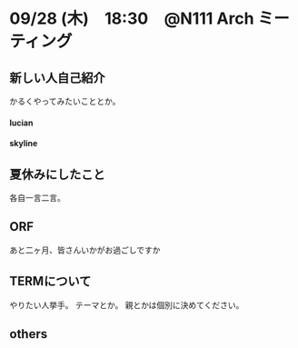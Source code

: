 # 09/28 (木)　18:30　@N111 Arch ミーティング

## 新しい人自己紹介
かるくやってみたいこととか。
#### lucian
#### skyline

## 夏休みにしたこと
各自一言二言。

## ORF
あと二ヶ月、皆さんいかがお過ごしですか

## TERMについて
やりたい人挙手。
テーマとか。
親とかは個別に決めてください。

## others
